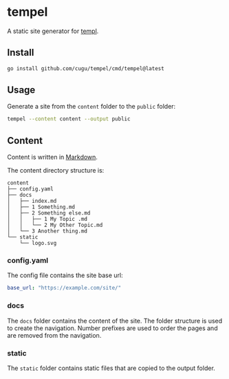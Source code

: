 # tempel

A static site generator for [templ](https://github.com/a-h/templ).

## Install

```bash
go install github.com/cugu/tempel/cmd/tempel@latest
```

## Usage

Generate a site from the `content` folder to the `public` folder:

```bash
tempel --content content --output public
``` 

## Content

Content is written in [Markdown](https://www.markdownguide.org/cheat-sheet/). 

The content directory structure is:

```
content
├── config.yaml
├── docs
│   ├── index.md
│   ├── 1 Something.md
│   ├── 2 Something else.md
│   │   ├── 1 My Topic .md
│   │   └── 2 My Other Topic.md
│   └── 3 Another thing.md
└── static
    └── logo.svg
```

### config.yaml

The config file contains the site base url:

```yaml
base_url: "https://example.com/site/"
```

### docs

The `docs` folder contains the content of the site. 
The folder structure is used to create the navigation.
Number prefixes are used to order the pages and are removed from the navigation.

### static

The `static` folder contains static files that are copied to the output folder.

